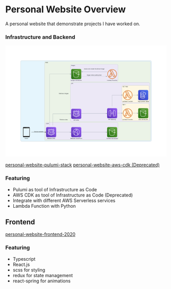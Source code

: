 # Personal Website Overview

A personal website that demonstrate projects I have worked on.

### Infrastructure and Backend

![AWS](./diagrams_image.png)

[personal-website-pulumi-stack](https://github.com/IsaacOrzDev/personal-website-pulumi-stack)
[personal-website-aws-cdk (Deprecated)](https://github.com/IsaacOrzDev/personal-website-aws-cdk)

### Featuring

- Pulumi as tool of Infrastructure as Code
- AWS CDK as tool of Infrastructure as Code (Deprecated)
- Integrate with different AWS Serverless services
- Lambda Function with Python

## Frontend

[personal-website-frontend-2020](https://github.com/IsaacOrzDev/personal-website-frontend-2020)

### Featuring

- Typescript
- React.js
- scss for styling
- redux for state management
- react-spring for animations

